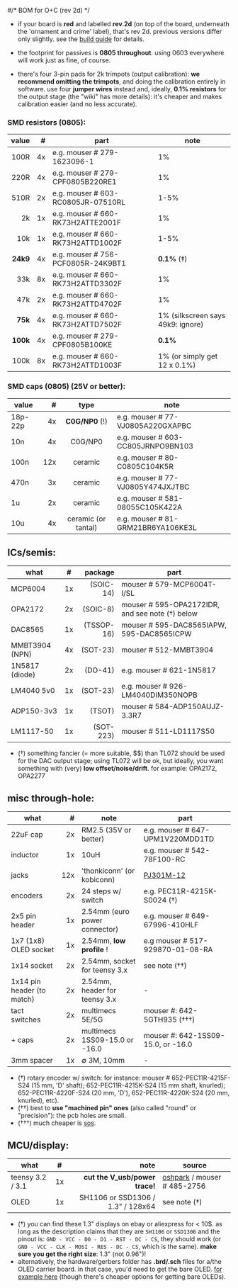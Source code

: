 #/* BOM for O+C (rev 2d) */

- if your board is **red** and labelled **rev.2d** (on top of the board, underneath the 'ornament and crime' label), that's rev 2d. previous versions differ only slightly. see the [build guide](https://github.com/mxmxmx/O_C/wiki/build-it#bill-of-materials-bom) for details.

- the footprint for passives is **0805 throughout**. using 0603 everywhere will work just as fine, of course.

- there's four 3-pin pads for 2k trimpots (output calibration): **we recommend omitting the trimpots**, and doing the calibration entirely in software. use four **jumper wires** instead and, ideally, **0.1% resistors** for the output stage (the "wiki" has more details): it's cheaper and makes calibration easier (and no less accurate).


### SMD resistors (0805):
| value | #| part | note |
| ---: | ---: | --- | --- |
| 100R | 4x | e.g. mouser # 279-1623096-1 | 1% |
| 220R | 4x | e.g. mouser # 279-CPF0805B220RE1 | 1% |
| 510R | 2x | e.g. mouser # 603-RC0805JR-07510RL | 1-5% |
| 2k   | 1x | e.g. mouser # 660-RK73H2ATTE2001F | 1% |
| 10k  | 1x | e.g. mouser # 660-RK73H2ATTD1002F | 1-5% |
| **24k9**  | 4x | e.g. mouser # 756-PCF0805R-24K9BT1 | **0.1%**  (‡)|
| 33k | 8x | e.g. mouser # 660-RK73H2ATTD3302F | 1% |
| 47k | 2x | e.g. mouser # 660-RK73H2ATTD4702F | 1% |
| **75k** | 4x | e.g. mouser # 660-RK73H2ATTD7502F | 1% (silkscreen says 49k9: ignore) |
| **100k** | 4x | e.g. mouser # 279-CPF0805B100KE | **0.1%** |
| 100k | 8x | e.g. mouser # 660-RK73H2ATTD1003F| 1% (or simply get 12 x 0.1%) |

### SMD caps (0805) (25V or better):
| value | #| type | note |
| --- | ---: | :---: | --- |
| 18p-22p | 4x | **C0G/NP0** (!) | e.g. mouser # 77-VJ0805A220GXAPBC |
| 10n | 4x | C0G/NP0 | e.g. mouser # 603-CC805JRNPO9BN103 |
| 100n  | 12x | ceramic | e.g. mouser # 80-C0805C104K5R |
| 470n  | 3x  | ceramic | e.g. mouser # 77-VJ0805Y474JXJTBC |
| 1u    | 2x | ceramic | e.g. mouser # 581-08055C105K4Z2A |
| 10u   | 4x | ceramic (or tantal) | e.g. mouser # 81-GRM21BR6YA106KE3L |

## ICs/semis:

| what | # | package | part |
| --- | --- | ---: | --- |
| MCP6004 | 1x | (SOIC-14) | mouser # 579-MCP6004T-I/SL |
| OPA2172 | 2x | (SOIC-8) | mouser # 595-OPA2172IDR, and see note (†) below |
| DAC8565 |  1x | (TSSOP-16) | mouser # 595-DAC8565IAPW, 595-DAC8565ICPW |
| MMBT3904 (NPN) | 4x | (SOT-23) |  mouser # 512-MMBT3904 |
| 1N5817 (diode) | 2x | (DO-41) | e.g. mouser # 621-1N5817 |
| LM4040 5v0 | 1x | (SOT-23) | e.g. mouser # 926-LM4040DIM350NOPB |
| ADP150-3v3 | 1x |(TSOT) |  mouser # 584-ADP150AUJZ-3.3R7 |
| LM1117-50 | 1x | (SOT-223) |  mouser # 511-LD1117S50 |

- (†) something fancier (= more suitable, $$) than TL072 should be used for the DAC output stage; using TL072 will be ok, but ideally, you want something with (very) **low offset/noise/drift**. for example: OPA2172, OPA2277 

## misc through-hole:

| what | # | note | part | 
| --- | ---: | --- | --- | 
| 22uF cap | 2x | RM2.5 (35V or better) | e.g. mouser # 647-UPM1V220MDD1TD | 
| inductor | 1x | 10uH | e.g. mouser # 542-78F100-RC | 
| jacks |  12x | 'thonkiconn' (or kobiconn) | [PJ301M-12](https://www.thonk.co.uk/shop/3-5mm-jacks/) |
| encoders | 2x  | 24 steps w/ switch | e.g. PEC11R-4215K-S0024 (†) | 
| 2x5 pin header | 1x | 2.54mm (euro power connector) | e.g. mouser # 649-67996-410HLF | 
| 1x7 (1x8) OLED socket | 1x | 2.54mm, **low profile** ! | e.g mouser # 517-929870-01-08-RA | 
| 1x14 socket | 2x | 2.54mm, socket for teensy 3.x | see note (††) | 
| 1x14 pin header (to match) |  2x | 2.54mm, header for teensy 3.x | - |
| tact switches | 2x | multimecs 5E/5G | mouser #: 642-5GTH935 (†††) | 
| + caps | 2x | multimecs 1SS09-15.0 or -16.0 | mouser #: 642-1SS09-15.0, or -16.0 | 
| 3mm spacer | 1x | ∅ 3M, 10mm | - | 

- (†)  rotary encoder w/ switch: for instance: mouser # 652-PEC11R-4215F-S24 (15 mm, 'D' shaft); 652-PEC11R-4215K-S24 (15 mm shaft, knurled); 652-PEC11R-4220F-S24 (20 mm, 'D'), 652-PEC11R-4220K-S24 (20 mm, knurled), etc).
- (††) best to **use "machined pin" ones** (also called "round" or "precision"): the pcb holes are small.
- (†††) much cheaper is [sos](http://www.soselectronic.com/?str=371&artnum=102165&name=mec-5gth935).



## MCU/display:

| what | # | note | source |
| --- | --- | ---: | --- |
| teensy 3.2 / 3.1| 1x | **cut the V_usb/power trace!** | [oshpark](http://store.oshpark.com/products/teensy-3-1) / mouser # 485-2756 |
| OLED | 1x | SH1106 or SSD1306 / 1.3" / 128x64 | see note (†) | 

- (†) you can find these 1.3" displays on ebay or aliexpress for < 10$. as long as the description claims that they are `SH1106` or `SSD1306` and the pinout is: `GND - VCC - D0 - D1 - RST - DC - CS`, they should work (or `GND - VCC - CLK - MOSI - RES - DC - CS`, which is the same). **make sure you get the right size**: 1.3" (not 0.96")! 
- alternatively, the hardware/gerbers folder has **.brd/.sch** files for a/the OLED carrier board. in that case, you'd need to get the bare OLED. [for example here](http://www.buydisplay.com/default/serial-spi-1-3-inch-128x64-oled-display-module-ssd1306-white-on-black) (though there's cheaper options for getting bare OLEDs).

